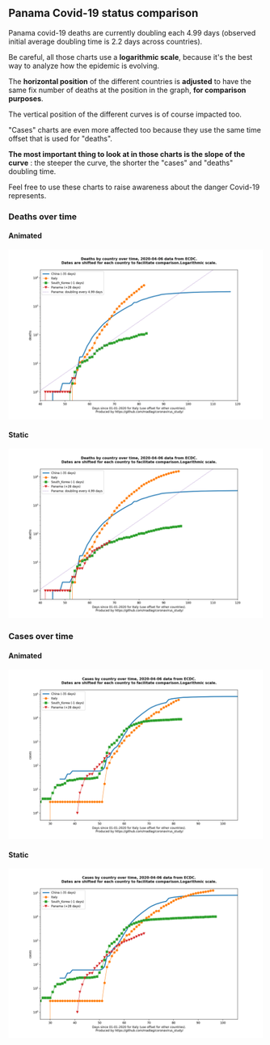 ## Panama Covid-19 status comparison 

Panama covid-19 deaths are currently doubling each 4.99 days (observed initial average doubling time is 2.2 days across countries).



Be careful, all those charts use a **logarithmic scale**, because it's the best way to analyze how the epidemic is evolving.
 
The **horizontal position** of the different countries is **adjusted** to have the same fix number of deaths at the position in the graph, **for comparison purposes**.

The vertical position of the different curves is of course impacted too.

"Cases" charts are even more affected too because they use the same time offset that is used for "deaths".

**The most important thing to look at in those charts is the slope of the curve** : the steeper the curve, the shorter the "cases" and "deaths" doubling time.

Feel free to use these charts to raise awareness about the danger Covid-19 represents. 


 
### Deaths over time
 
#### Animated
![Panama covid-19 deaths animated chart](https://raw.githubusercontent.com/madlag/coronavirus_study/master/notebooks/graphs/2020-04-06/countries/Panama/2020-04-06_Panama_deaths.gif "Panama covid-19 deaths animated chart")   
 
#### Static
![Panama covid-19 deaths static chart](https://raw.githubusercontent.com/madlag/coronavirus_study/master/notebooks/graphs/2020-04-06/countries/Panama/2020-04-06_Panama_deaths.png "Panama covid-19 deaths static chart")   

 
### Cases over time
 
#### Animated
![Panama covid-19 cases animated chart](https://raw.githubusercontent.com/madlag/coronavirus_study/master/notebooks/graphs/2020-04-06/countries/Panama/2020-04-06_Panama_cases.gif "Panama covid-19 cases animated chart")   
 
#### Static
![Panama covid-19 cases static chart](https://raw.githubusercontent.com/madlag/coronavirus_study/master/notebooks/graphs/2020-04-06/countries/Panama/2020-04-06_Panama_cases.png "Panama covid-19 cases static chart")   


